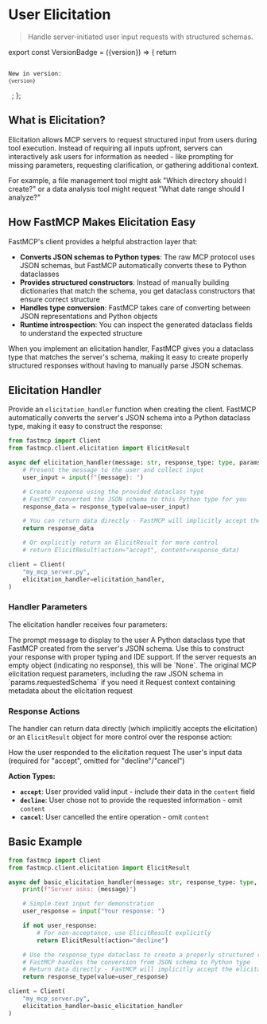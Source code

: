 # User Elicitation

> Handle server-initiated user input requests with structured schemas.

export const VersionBadge = ({version}) => {
  return <code className="version-badge-container">
            <p className="version-badge">
                <span className="version-badge-label">New in version:</span>
                <code className="version-badge-version">{version}</code>
            </p>
        </code>;
};

<VersionBadge version="2.10.0" />

## What is Elicitation?

Elicitation allows MCP servers to request structured input from users during tool execution. Instead of requiring all inputs upfront, servers can interactively ask users for information as needed - like prompting for missing parameters, requesting clarification, or gathering additional context.

For example, a file management tool might ask "Which directory should I create?" or a data analysis tool might request "What date range should I analyze?"

## How FastMCP Makes Elicitation Easy

FastMCP's client provides a helpful abstraction layer that:

* **Converts JSON schemas to Python types**: The raw MCP protocol uses JSON schemas, but FastMCP automatically converts these to Python dataclasses
* **Provides structured constructors**: Instead of manually building dictionaries that match the schema, you get dataclass constructors that ensure correct structure
* **Handles type conversion**: FastMCP takes care of converting between JSON representations and Python objects
* **Runtime introspection**: You can inspect the generated dataclass fields to understand the expected structure

When you implement an elicitation handler, FastMCP gives you a dataclass type that matches the server's schema, making it easy to create properly structured responses without having to manually parse JSON schemas.

## Elicitation Handler

Provide an `elicitation_handler` function when creating the client. FastMCP automatically converts the server's JSON schema into a Python dataclass type, making it easy to construct the response:

```python
from fastmcp import Client
from fastmcp.client.elicitation import ElicitResult

async def elicitation_handler(message: str, response_type: type, params, context):
    # Present the message to the user and collect input
    user_input = input(f"{message}: ")

    # Create response using the provided dataclass type
    # FastMCP converted the JSON schema to this Python type for you
    response_data = response_type(value=user_input)

    # You can return data directly - FastMCP will implicitly accept the elicitation
    return response_data

    # Or explicitly return an ElicitResult for more control
    # return ElicitResult(action="accept", content=response_data)

client = Client(
    "my_mcp_server.py",
    elicitation_handler=elicitation_handler,
)
```

### Handler Parameters

The elicitation handler receives four parameters:

<Card icon="code" title="Elicitation Handler Parameters">
  <ResponseField name="message" type="str">
    The prompt message to display to the user
  </ResponseField>

  <ResponseField name="response_type" type="type">
    A Python dataclass type that FastMCP created from the server's JSON schema. Use this to construct your response with proper typing and IDE support. If the server requests an empty object (indicating no response), this will be `None`.
  </ResponseField>

  <ResponseField name="params" type="ElicitRequestParams">
    The original MCP elicitation request parameters, including the raw JSON schema in `params.requestedSchema` if you need it
  </ResponseField>

  <ResponseField name="context" type="RequestContext">
    Request context containing metadata about the elicitation request
  </ResponseField>
</Card>

### Response Actions

The handler can return data directly (which implicitly accepts the elicitation) or an `ElicitResult` object for more control over the response action:

<Card icon="code" title="ElicitResult Structure">
  <ResponseField name="action" type="Literal['accept', 'decline', 'cancel']">
    How the user responded to the elicitation request
  </ResponseField>

  <ResponseField name="content" type="dataclass instance | dict | None">
    The user's input data (required for "accept", omitted for "decline"/"cancel")
  </ResponseField>
</Card>

**Action Types:**

* **`accept`**: User provided valid input - include their data in the `content` field
* **`decline`**: User chose not to provide the requested information - omit `content`
* **`cancel`**: User cancelled the entire operation - omit `content`

## Basic Example

```python
from fastmcp import Client
from fastmcp.client.elicitation import ElicitResult

async def basic_elicitation_handler(message: str, response_type: type, params, context):
    print(f"Server asks: {message}")

    # Simple text input for demonstration
    user_response = input("Your response: ")

    if not user_response:
        # For non-acceptance, use ElicitResult explicitly
        return ElicitResult(action="decline")

    # Use the response_type dataclass to create a properly structured response
    # FastMCP handles the conversion from JSON schema to Python type
    # Return data directly - FastMCP will implicitly accept the elicitation
    return response_type(value=user_response)

client = Client(
    "my_mcp_server.py",
    elicitation_handler=basic_elicitation_handler
)
```